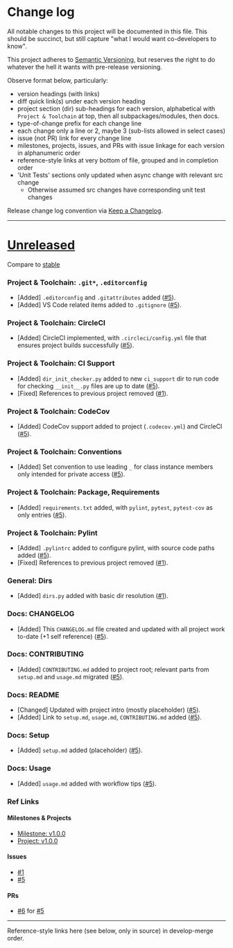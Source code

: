 # Change log
All notable changes to this project will be documented in this file.  This
should be succinct, but still capture "what I would want co-developers to know".

This project adheres to [Semantic Versioning](http://semver.org/), but reserves
the right to do whatever the hell it wants with pre-release versioning.

Observe format below, particularly:
- version headings (with links)
- diff quick link(s) under each version heading
- project section (dir) sub-headings for each version, alphabetical with
      `Project & Toolchain` at top, then all subpackages/modules, then docs.
- type-of-change prefix for each change line
- each change only a line or 2, maybe 3 (sub-lists allowed in select cases)
- issue (not PR) link for every change line
- milestones, projects, issues, and PRs with issue linkage for each version in
      alphanumeric order
- reference-style links at very bottom of file, grouped and in completion order
- 'Unit Tests' sections only updated when async change with relevant src change
  - Otherwise assumed src changes have corresponding unit test changes

Release change log convention via
[Keep a Changelog](http://keepachangelog.com/).


---


# [Unreleased](https://github.com/JonathanCasey/asana_extensions/tree/develop)

Compare to [stable](https://github.com/JonathanCasey/asana_extensions/compare/stable...develop)


### Project & Toolchain: `.git*`, `.editorconfig`
- [Added] `.editorconfig` and `.gitattributes` added ([#5][]).
- [Added] VS Code related items added to `.gitignore` ([#5][]).


### Project & Toolchain: CircleCI
- [Added] CircleCI implemented, with `.circleci/config.yml` file that ensures
      project builds successfully ([#5][]).


### Project & Toolchain: CI Support
- [Added] `dir_init_checker.py` added to new `ci_support` dir to run code for
      checking `__init__.py` files are up to date ([#5][]).
- [Fixed] References to previous project removed ([#1][]).


### Project & Toolchain: CodeCov
- [Added] CodeCov support added to project (`.codecov.yml`) and CircleCI
      ([#5][]).


### Project & Toolchain: Conventions
- [Added] Set convention to use leading `_` for class instance members only
      intended for private access ([#5][]).


### Project & Toolchain: Package, Requirements
- [Added] `requirements.txt` added, with `pylint`,  `pytest`, `pytest-cov` as
      only entries ([#5][]).


### Project & Toolchain: Pylint
- [Added] `.pylintrc` added to configure pylint, with source code paths added
      ([#5][]).
- [Fixed] References to previous project removed ([#1][]).


### General: Dirs
- [Added] `dirs.py` added with basic dir resolution ([#1][]).


### Docs: CHANGELOG
- [Added] This `CHANGELOG.md` file created and updated with all project work
      to-date (+1 self reference) ([#5][]).


### Docs: CONTRIBUTING
- [Added] `CONTRIBUTING.md` added to project root; relevant parts from
      `setup.md` and `usage.md` migrated ([#5][]).


### Docs: README
- [Changed] Updated with project intro (mostly placeholder) ([#5][]).
- [Added] Link to `setup.md`, `usage.md`, `CONTRIBUTING.md` added ([#5][]).


### Docs: Setup
- [Added] `setup.md` added (placeholder) ([#5][]).


### Docs: Usage
- [Added] `usage.md` added with workflow tips ([#5][]).


### Ref Links

#### Milestones & Projects
- [Milestone: v1.0.0](https://github.com/JonathanCasey/asana_extensions/milestone/1)
- [Project: v1.0.0](https://github.com/JonathanCasey/asana_extensions/projects/1)

#### Issues
- [#1][]
- [#5][]

#### PRs
- [#6][] for [#5][]


---


Reference-style links here (see below, only in source) in develop-merge order.

[#5]: https://github.com/JonathanCasey/asana_extensions/issues/5 'Issue #5'
[#1]: https://github.com/JonathanCasey/asana_extensions/issues/1 'Issue #1'

[#6]: https://github.com/JonathanCasey/asana_extensions/pull/6 'PR #6'
